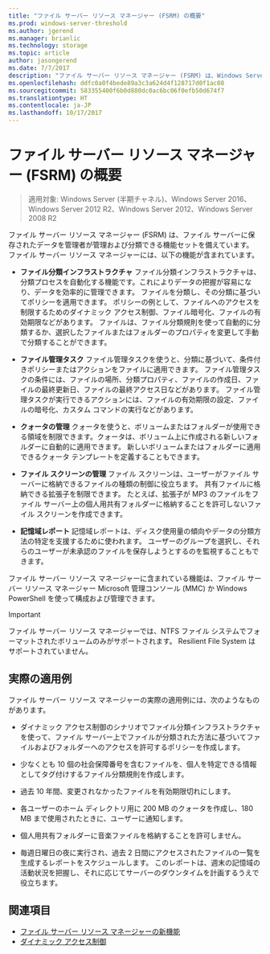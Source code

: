 ```yaml
---
title: "ファイル サーバー リソース マネージャー (FSRM) の概要"
ms.prod: windows-server-threshold
ms.author: jgerend
ms.manager: brianlic
ms.technology: storage
ms.topic: article
author: jasongerend
ms.date: 7/7/2017
description: "ファイル サーバー リソース マネージャー (FSRM) は、Windows Server のファイル サーバー上で、管理者がデータを管理および分類できるツールです。"
ms.openlocfilehash: ddfc0a0f4bede89a3c3a624d4f128717d0f1ac08
ms.sourcegitcommit: 583355400f6b0d880dc0ac6bc06f0efb50d674f7
ms.translationtype: HT
ms.contentlocale: ja-JP
ms.lasthandoff: 10/17/2017
---
```

# <a name="file-server-resource-manager-fsrm-overview"></a>ファイル サーバー リソース マネージャー (FSRM) の概要

> 適用対象: Windows Server (半期チャネル)、Windows Server 2016、Windows Server 2012 R2、Windows Server 2012、Windows Server 2008 R2

ファイル サーバー リソース マネージャー (FSRM) は、ファイル サーバーに保存されたデータを管理者が管理および分類できる機能セットを備えています。 ファイル サーバー リソース マネージャーには、以下の機能が含まれています。
  
-   **ファイル分類インフラストラクチャ** ファイル分類インフラストラクチャは、分類プロセスを自動化する機能です。これによりデータの把握が容易になり、データを効率的に管理できます。 ファイルを分類し、その分類に基づいてポリシーを適用できます。 ポリシーの例として、ファイルへのアクセスを制限するためのダイナミック アクセス制御、ファイル暗号化、ファイルの有効期限などがあります。 ファイルは、ファイル分類規則を使って自動的に分類するか、選択したファイルまたはフォルダーのプロパティを変更して手動で分類することができます。  
  
-   **ファイル管理タスク** ファイル管理タスクを使うと、分類に基づいて、条件付きポリシーまたはアクションをファイルに適用できます。 ファイル管理タスクの条件には、ファイルの場所、分類プロパティ、ファイルの作成日、ファイルの最終更新日、ファイルの最終アクセス日などがあります。 ファイル管理タスクが実行できるアクションには、ファイルの有効期限の設定、ファイルの暗号化、カスタム コマンドの実行などがあります。  
  
-   **クォータの管理** クォータを使うと、ボリュームまたはフォルダーが使用できる領域を制限できます。クォータは、ボリューム上に作成される新しいフォルダーに自動的に適用できます。 新しいボリュームまたはフォルダーに適用できるクォータ テンプレートを定義することもできます。  
  
-   **ファイル スクリーンの管理** ファイル スクリーンは、ユーザーがファイル サーバーに格納できるファイルの種類の制御に役立ちます。 共有ファイルに格納できる拡張子を制限できます。 たとえば、拡張子が MP3 のファイルをファイル サーバー上の個人用共有フォルダーに格納することを許可しないファイル スクリーンを作成できます。  
  
-   **記憶域レポート** 記憶域レポートは、ディスク使用量の傾向やデータの分類方法の特定を支援するために使われます。 ユーザーのグループを選択し、それらのユーザーが未承認のファイルを保存しようとするのを監視することもできます。  
  
 ファイル サーバー リソース マネージャーに含まれている機能は、ファイル サーバー リソース マネージャー Microsoft 管理コンソール (MMC) か Windows PowerShell を使って構成および管理できます。  
  
> [!IMPORTANT]
>  ファイル サーバー リソース マネージャーでは、NTFS ファイル システムでフォーマットされたボリュームのみがサポートされます。 Resilient File System はサポートされていません。  
  
## <a name="practical-applications"></a>実際の適用例  
 ファイル サーバー リソース マネージャーの実際の適用例には、次のようなものがあります。  
  
-   ダイナミック アクセス制御のシナリオでファイル分類インフラストラクチャを使って、ファイル サーバー上でファイルが分類された方法に基づいてファイルおよびフォルダーへのアクセスを許可するポリシーを作成します。  
  
-   少なくとも 10 個の社会保障番号を含むファイルを、個人を特定できる情報としてタグ付けするファイル分類規則を作成します。  
  
-   過去 10 年間、変更されなかったファイルを有効期限切れにします。  
  
-   各ユーザーのホーム ディレクトリ用に 200 MB のクォータを作成し、180 MB まで使用されたときに、ユーザーに通知します。  
  
-   個人用共有フォルダーに音楽ファイルを格納することを許可しません。  
  
-   毎週日曜日の夜に実行され、過去 2 日間にアクセスされたファイルの一覧を生成するレポートをスケジュールします。 このレポートは、週末の記憶域の活動状況を把握し、それに応じてサーバーのダウンタイムを計画するうえで役立ちます。  

## <a name="see-also"></a>関連項目

- [ファイル サーバー リソース マネージャーの新機能](https://technet.microsoft.com/library/dn383587.aspx)
- [ダイナミック アクセス制御](https://technet.microsoft.com/library/dn408191(v=ws.11).aspx) 